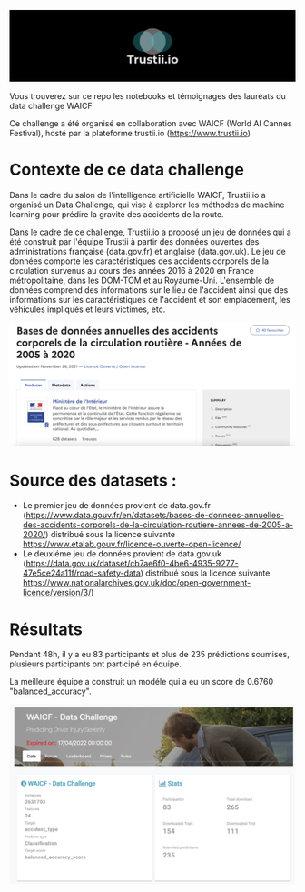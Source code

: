 ![trustii logo](/images/HeroImage.png)

Vous trouverez sur ce repo les notebooks et témoignages des lauréats du data challenge WAICF

Ce challenge a été organisé en collaboration avec WAICF (World AI Cannes Festival), hosté par la plateforme trustii.io (https://www.trustii.io)

# Contexte de ce data challenge

Dans le cadre du salon de l'intelligence artificielle WAICF, Trustii.io a organisé un Data Challenge, qui vise à explorer les méthodes de machine learning pour prédire la gravité des accidents de la route.

Dans le cadre de ce challenge, Trustii.io a proposé un jeu de données qui a été construit par l'équipe Trustii à partir des données ouvertes des administrations française (data.gov.fr) et anglaise (data.gov.uk). Le jeu de données comporte les caractéristiques des accidents corporels de la circulation survenus au cours des années 2016 à 2020 en France métropolitaine, dans les DOM-TOM et au Royaume-Uni. L'ensemble de données comprend des informations sur le lieu de l'accident ainsi que des informations sur les caractéristiques de l'accident et son emplacement, les véhicules impliqués et leurs victimes, etc.

![illustration](/images/etalab-dataset.png)

# Source des datasets :
* Le premier jeu de données provient de data.gov.fr (https://www.data.gouv.fr/en/datasets/bases-de-donnees-annuelles-des-accidents-corporels-de-la-circulation-routiere-annees-de-2005-a-2020/) distribué sous la licence suivante https://www.etalab.gouv.fr/licence-ouverte-open-licence/ 
* Le deuxiéme jeu de données provient de data.gov.uk (https://data.gov.uk/dataset/cb7ae6f0-4be6-4935-9277-47e5ce24a11f/road-safety-data) distribué sous la licence suivante https://www.nationalarchives.gov.uk/doc/open-government-licence/version/3/)

# Résultats 

Pendant 48h, il y a eu 83 participants et plus de 235 prédictions soumises, plusieurs participants ont participé en équipe.

La meilleure équipe a construit un modéle qui a eu un score de 0.6760 "balanced_accuracy".

![illustration](/images/waicf-data-challenge-result.png)
